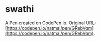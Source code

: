 # swathi 

A Pen created on CodePen.io. Original URL: [https://codepen.io/natmai/pen/GRebVqm](https://codepen.io/natmai/pen/GRebVqm).

